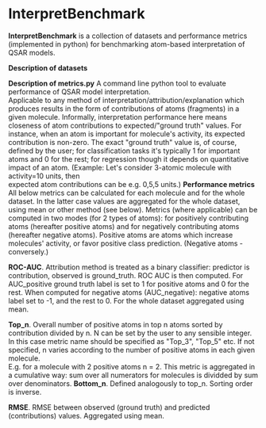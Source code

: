 # InterpretBenchmark

**InterpretBenchmark** is a collection of  datasets and performance metrics (implemented in python) for benchmarking atom-based interpretation of QSAR models.

**Description of datasets**

**Description of metrics.py**
A command line python tool to evaluate performance of QSAR model interpretation.  
Applicable to any method of interpretation/attribution/explanation which produces results in the form of contributions of atoms (fragments) in a given molecule.
Informally, interpretation performance here means closeness of atom contributions to expected/"ground truth"
values. For instance, when an atom is important for molecule's activity, its expected contribution is
non-zero. The exact "ground truth" value is, of course, defined by the user; for classification tasks it's typically 1 for important atoms and 0 for the rest;
for regression though it depends on quantitative impact of an atom. (Example: Let's consider  3-atomic molecule with activity=10 units, then  
expected atom contributions can be e.g. 0,5,5 units.)
**Performance metrics**
All below metrics can be calculated for each molecule and for the whole dataset.
In the latter case values are aggregated for the whole dataset, using mean or other method (see below).
Metrics (where applicable) can be computed  in two modes (for 2 types of atoms):
for positively contributing atoms (hereafter positive atoms) and for negatively contributing atoms
(hereafter negative atoms). Positive atoms are atoms which increase molecules' activity, or favor positive class prediction. (Negative atoms - conversely.)

**ROC-AUC**.  Attribution method is treated as a binary classifier: predictor is contribution, observed is
ground_truth. ROC AUC is then computed. For AUC_positive   ground truth label is set to 1 for positive atoms and 0 for the rest.
 When computed for negative atoms (AUC_negative): negative atoms label set to -1, and the rest to 0. For the whole dataset aggregated using mean.

**Top_n**. Overall number of positive atoms in top n  atoms sorted by contribution divided by n. N can be  set by the user to any sensible integer. In this case metric name should be specified as "Top_3", "Top_5" etc. If not specified, n varies according to the number of positive atoms in each given molecule.  
E.g.  for a molecule with 2 positive atoms n = 2. This metric is aggregated in a  cumulative  way: sum over all numerators for molecules is dividded by sum over denominators.
**Bottom_n**. Defined analogously to top_n. Sorting order is inverse.

**RMSE**. RMSE between observed (ground truth) and predicted (contributions) values. Aggregated using mean.
